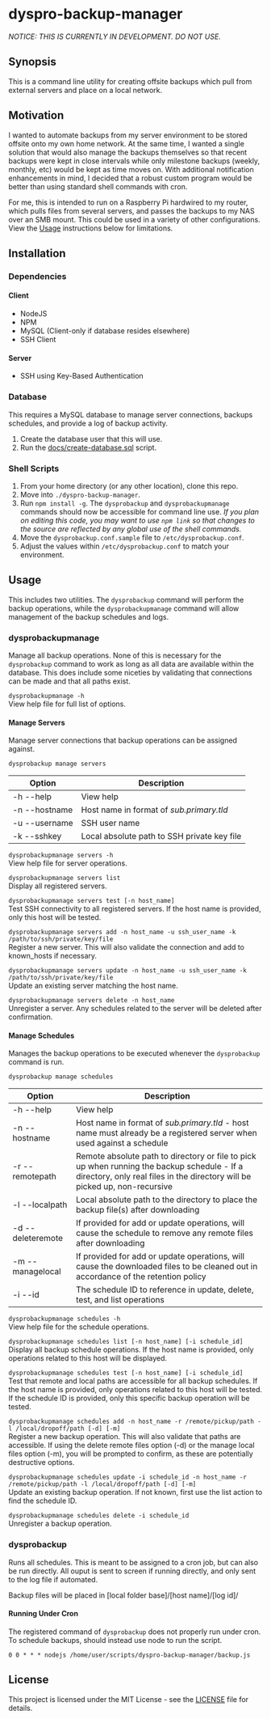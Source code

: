 # dyspro-backup-manager

_NOTICE: THIS IS CURRENTLY IN DEVELOPMENT. DO NOT USE._ 

## Synopsis
This is a command line utility for creating offsite backups which pull from external servers and place on a local
network.

## Motivation
I wanted to automate backups from my server environment to be stored offsite onto my own home network. At the same time,
I wanted a single solution that would also manage the backups themselves so that recent backups were kept in close
intervals while only milestone backups (weekly, monthly, etc) would be kept as time moves on. With additional
notification enhancements in mind, I decided that a robust custom program would be better than using standard shell
commands with cron.

For me, this is intended to run on a Raspberry Pi hardwired to my router, which pulls files from several servers, and
passes the backups to my NAS over an SMB mount. This could be used in a variety of other configurations. View the
[Usage](#usage) instructions below for limitations.

## Installation

### Dependencies

#### Client
*   NodeJS
*   NPM
*   MySQL (Client-only if database resides elsewhere)
*   SSH Client

#### Server
*   SSH using Key-Based Authentication

### Database
This requires a MySQL database to manage server connections, backups schedules, and provide a log of backup activity.

1.  Create the database user that this will use.
2.  Run the [docs/create-database.sql](./docs/create-database.sql) script.

### Shell Scripts

1.  From your home directory (or any other location), clone this repo.
2.  Move into `./dyspro-backup-manager`.
3.  Run `npm install -g`. The `dysprobackup` and `dysprobackupmanage` commands should now be accessible for command line
use. _If you plan on editing this code, you may want to use `npm link` so that changes to the source are reflected by 
any global use of the shell commands._
4.  Move the `dysprobackup.conf.sample` file to `/etc/dysprobackup.conf`.
5.  Adjust the values within `/etc/dysprobackup.conf` to match your environment.

## Usage
This includes two utilities. The `dysprobackup` command will perform the backup operations, while the 
`dysprobackupmanage` command will allow management of the backup schedules and logs.

### dysprobackupmanage
Manage all backup operations. None of this is necessary for the `dysprobackup` command to work as long as all data are 
available within the database. This does include some niceties by validating that connections can be made and that all 
paths exist.

`dysprobackupmanage -h`  
View help file for full list of options.

#### Manage Servers
Manage server connections that backup operations can be assigned against.

`dysprobackup manage servers`

| Option | Description |
|---|---|
| -h --help | View help |
| -n --hostname | Host name in format of _sub.primary.tld_ |
| -u --username | SSH user name |
| -k --sshkey | Local absolute path to SSH private key file |

`dysprobackupmanage servers -h`  
View help file for server operations.

`dysprobackupmanage servers list`  
Display all registered servers.

`dysprobackupmanage servers test [-n host_name]`  
Test SSH connectivity to all registered servers. If the host name is provided, only this host will be tested.

`dysprobackupmanage servers add -n host_name -u ssh_user_name -k /path/to/ssh/private/key/file`  
Register a new server. This will also validate the connection and add to known_hosts if necessary.

`dysprobackupmanage servers update -n host_name -u ssh_user_name -k /path/to/ssh/private/key/file`  
Update an existing server matching the host name.

`dysprobackupmanage servers delete -n host_name`  
Unregister a server. Any schedules related to the server will be deleted after confirmation.

#### Manage Schedules
Manages the backup operations to be executed whenever the `dysprobackup` command is run.

`dysprobackup manage schedules`

| Option | Description |
|---|---|
| -h --help | View help |
| -n --hostname | Host name in format of _sub.primary.tld_ - host name must already be a registered server when used against a schedule |
| -r --remotepath | Remote absolute path to directory or file to pick up when running the backup schedule - If a directory, only real files in the directory will be picked up, non-recursive |
| -l --localpath | Local absolute path to the directory to place the backup file(s) after downloading |
| -d --deleteremote | If provided for add or update operations, will cause the schedule to remove any remote files after downloading |
| -m --managelocal | If provided for add or update operations, will cause the downloaded files to be cleaned out in accordance of the retention policy |
| -i --id | The schedule ID to reference in update, delete, test, and list operations |

`dysprobackupmanage schedules -h`  
View help file for the schedule operations.

`dysprobackupmanage schedules list [-n host_name] [-i schedule_id]`  
Display all backup schedule operations. If the host name is provided, only operations related to this host will be
displayed.

`dysprobackupmanage schedules test [-n host_name] [-i schedule_id]`  
Test that remote and local paths are accessible for all backup schedules. If the host name is provided, only operations
related to this host will be tested. If the schedule ID is provided, only this specific backup operation will be tested.

`dysprobackupmanage schedules add -n host_name -r /remote/pickup/path -l /local/dropoff/path [-d] [-m]`  
Register a new backup operation. This will also validate that paths are accessible. If using the delete remote files
option (-d) or the manage local files option (-m), you will be prompted to confirm, as these are potentially destructive
options.

`dysprobackupmanage schedules update -i schedule_id -n host_name -r /remote/pickup/path -l /local/dropoff/path [-d] [-m]`  
Update an existing backup operation. If not known, first use the list action to find the schedule ID.  

`dysprobackupmanage schedules delete -i schedule_id`  
Unregister a backup operation.

### dysprobackup
Runs all schedules. This is meant to be assigned to a cron job, but can also be run directly. All ouput is sent to
screen if running directly, and only sent to the log file if automated.

Backup files will be placed in [local folder base]/[host name]/[log id]/

#### Running Under Cron
The registered command of `dysprobackup` does not properly run under cron. To schedule backups, should instead use node
to run the script.

`0 0 * * * nodejs /home/user/scripts/dyspro-backup-manager/backup.js`

## License
This project is licensed under the MIT License - see the [LICENSE](./LICENSE) file for details.